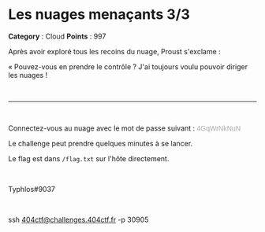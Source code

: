 # Les nuages menaçants 3/3

**Category** : Cloud
**Points** : 997

Après avoir exploré tous les recoins du nuage, Proust s'exclame :

« Pouvez-vous en prendre le contrôle ? J'ai toujours voulu pouvoir diriger les nuages !

<p class="space">&nbsp;</p>

***

<p class="space">&nbsp;</p>

Connectez-vous au nuage avec le mot de passe suivant : <span style="font-family: sans-serif; color: darkgray;">4GqWrNkNuN</span>

Le challenge peut prendre quelques minutes à se lancer.

Le flag est dans `/flag.txt` sur l'hôte directement.

<p class="space">&nbsp;</p>

<div class="author">Typhlos#9037</div>

<p class="space">&nbsp;</p>

ssh 404ctf@challenges.404ctf.fr -p 30905



